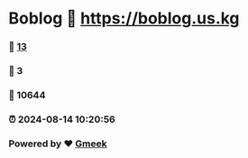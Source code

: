 # Boblog :link: https://boblog.us.kg 
### :page_facing_up: [13](https://boblog.us.kg/tag.html) 
### :speech_balloon: 3 
### :hibiscus: 10644 
### :alarm_clock: 2024-08-14 10:20:56 
### Powered by :heart: [Gmeek](https://github.com/Meekdai/Gmeek)
